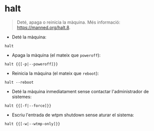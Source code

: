 # halt

> Deté, apaga o reinicia la màquina.
> Més informació: <https://manned.org/halt.8>.

- Deté la màquina:

`halt`

- Apaga la màquina (el mateix que `poweroff`):

`halt {{[-p|--poweroff]}}`

- Reinicia la màquina (el mateix que `reboot`):

`halt --reboot`

- Deté la màquina inmediatament sense contactar l'administrador de sistemes:

`halt {{[-f|--force]}}`

- Escriu l'entrada de wtpm shutdown sense aturar el sistema:

`halt {{[-w|--wtmp-only]}}`
